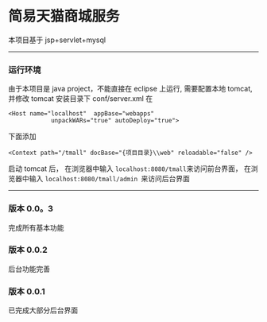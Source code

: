 # 简易天猫商城服务
本项目基于 jsp+servlet+mysql
***
### 运行环境
由于本项目是 java project，不能直接在 eclipse 上运行, 需要配置本地 tomcat, 并修改 tomcat 安装目录下 conf/server.xml
在
```
<Host name="localhost"  appBase="webapps"
            unpackWARs="true" autoDeploy="true">
```
下面添加
```
<Context path="/tmall" docBase="{项目目录}\\web" reloadable="false" />
```
启动 tomcat 后， 在浏览器中输入 ``localhost:8080/tmall``来访问前台界面，
在浏览器中输入 ``localhost:8080/tmall/admin ``来访问后台界面

***
### 版本 0.0。3
完成所有基本功能

### 版本 0.0.2
后台功能完善

### 版本 0.0.1
已完成大部分后台界面
